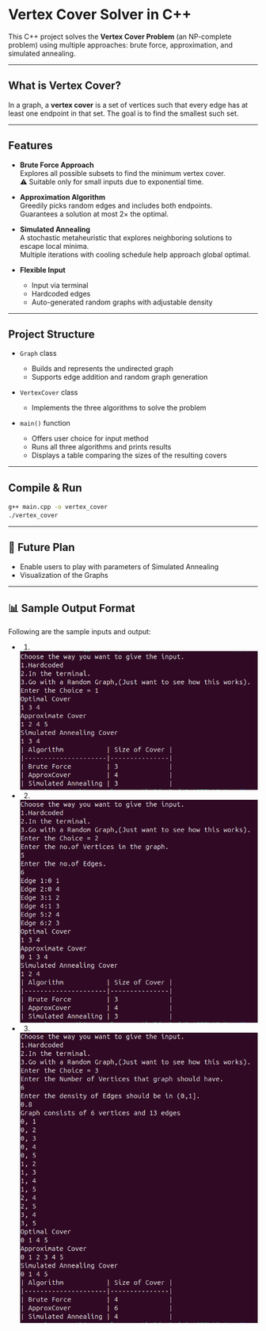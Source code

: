 # Vertex Cover Solver in C++

This C++ project solves the **Vertex Cover Problem** (an NP-complete problem) using multiple approaches: brute force, approximation, and simulated annealing.

---

## What is Vertex Cover?

In a graph, a **vertex cover** is a set of vertices such that every edge has at least one endpoint in that set. The goal is to find the smallest such set.

---

## Features

- **Brute Force Approach**  
  Explores all possible subsets to find the minimum vertex cover.  
  ⚠️ Suitable only for small inputs due to exponential time.

- **Approximation Algorithm**  
  Greedily picks random edges and includes both endpoints.  
  Guarantees a solution at most 2× the optimal.

- **Simulated Annealing**  
  A stochastic metaheuristic that explores neighboring solutions to escape local minima.  
  Multiple iterations with cooling schedule help approach global optimal.

- **Flexible Input**  
  - Input via terminal  
  - Hardcoded edges  
  - Auto-generated random graphs with adjustable density

---

## Project Structure

- `Graph` class  
  - Builds and represents the undirected graph
  - Supports edge addition and random graph generation

- `VertexCover` class  
  - Implements the three algorithms to solve the problem

- `main()` function  
  - Offers user choice for input method  
  - Runs all three algorithms and prints results  
  - Displays a table comparing the sizes of the resulting covers

---

## Compile & Run

```bash
g++ main.cpp -o vertex_cover
./vertex_cover
```

---

## 🚀 Future Plan

-  Enable users to play with parameters of Simulated Annealing  
-  Visualization of the Graphs  

---

## 📊 Sample Output Format

Following are the sample inputs and output:
- 1.
  ![IO1](Assets/IO1.png)
- 2.
  ![IO2](Assets/IO2.png)
- 3.
  ![IO3](Assets/IO3.png)

